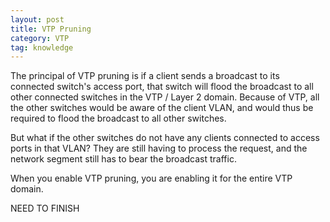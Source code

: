 ```yaml
---
layout: post
title: VTP Pruning
category: VTP
tag: knowledge
---
```

The principal of VTP pruning is if a client sends a broadcast to its connected switch's access port, that switch will flood the broadcast to all other connected switches in the VTP / Layer 2 domain. Because of VTP, all the other switches would be aware of the client VLAN, and would thus be required to flood the broadcast to all other switches.

But what if the other switches do not have any clients connected to access ports in that VLAN? They are still having to process the request, and the network segment still has to bear the broadcast traffic.

When you enable VTP pruning, you are enabling it for the entire VTP domain. 

NEED TO FINISH